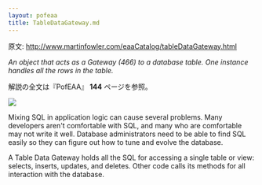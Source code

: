```yaml
---
layout: pofeaa
title: TableDataGateway.md
---
```


原文: http://www.martinfowler.com/eaaCatalog/tableDataGateway.html

*An object that acts as a Gateway (466) to a database table. One instance handles all the rows in the table.*

解説の全文は『PofEAA』 **144** ページを参照。

![](http://www.martinfowler.com/eaaCatalog/dbgateTable.gif)

Mixing SQL in application logic can cause several problems. Many developers aren't comfortable with SQL, and many who are comfortable may not write it well. Database administrators need to be able to find SQL easily so they can figure out how to tune and evolve the database.

A Table Data Gateway holds all the SQL for accessing a single table or view: selects, inserts, updates, and deletes. Other code calls its methods for all interaction with the database.
